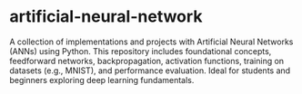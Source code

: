 # artificial-neural-network
A collection of implementations and projects with Artificial Neural Networks (ANNs) using Python. This repository includes foundational concepts, feedforward networks, backpropagation, activation functions, training on datasets (e.g., MNIST), and performance evaluation. Ideal for students and beginners exploring deep learning fundamentals.

